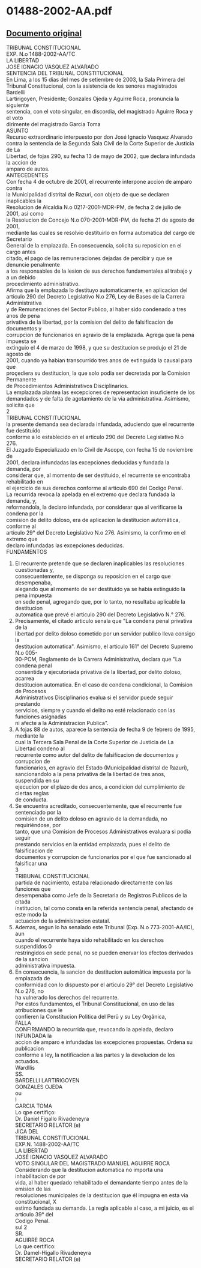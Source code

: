 
01488-2002-AA.pdf
=================
  
[Documento original](https://tc.gob.pe/jurisprudencia/2003/01488-2002-AA.pdf)  
---  
TRIBUNAL CONSTITUCIONAL  
EXP. N.o 1488-2002-AA/TC  
LA LIBERTAD  
JOSE IGNACIO VASQUEZ ALVARADO  
SENTENCIA DEL TRIBUNAL CONSTITUCIONAL  
En Lima, a los 15 dias del mes de setiembre de 2003, la Sala Primera del  
Tribunal Constitucional, con la asistencia de los senores magistrados Bardelli  
Lartirigoyen, Presidente; Gonzales Ojeda y Aguirre Roca, pronuncia la siguiente  
sentencia, con el voto singular, en discordia, del magistrado Aguirre Roca y el voto  
dirimente del magistrado Garcia Toma  
ASUNTO  
Recurso extraordinario interpuesto por don José Ignacio Vasquez Alvarado  
contra la sentencia de la Segunda Sala Civil de la Corte Superior de Justicia de La  
Libertad, de fojas 290, su fecha 13 de mayo de 2002, que declara infundada la accion de  
amparo de autos.  
ANTECEDENTES  
Con fecha 4 de octubre de 2001, el recurrente interpone accion de amparo contra  
la Municipalidad distrital de Razuri, con objeto de que se declaren inaplicables la  
Resolucion de Alcaldia N.o 0217-2001-MDR-PM, de fecha 2 de julio de 2001, asi como  
la Resolucion de Concejo N.o 070-2001-MDR-PM, de fecha 21 de agosto de 2001,  
mediante las cuales se resolvio destituirlo en forma automatica del cargo de Secretario  
General de la emplazada. En consecuencia, solicita su reposicion en el cargo antes  
citado, el pago de las remuneraciones dejadas de percibir y que se denuncie penalmente  
a los responsables de la lesion de sus derechos fundamentales al trabajo y a un debido  
procedimiento administrativo.  
Afirma que la emplazada lo destituyo automaticamente, en aplicacion del  
articulo 290 del Decreto Legislativo N.o 276, Ley de Bases de la Carrera Administrativa  
y de Remuneraciones del Sector Publico, al haber sido condenado a tres anos de pena  
privativa de la libertad, por la comision del delito de falsificacion de documentos y  
corrupcion de funcionarios en agravio de la emplazada. Agrega que la pena impuesta se  
extinguio el 4 de marzo de 1998, y que su destitucion se produjo el 21 de agosto de  
2001, cuando ya habian transcurrido tres anos de extinguida la causal para que  
proçediera su destitucion, la que solo podia ser decretada por la Comision Permanente  
de Procedimientos Administrativos Disciplinarios.  
La emplazada plantea las excepciones de representacion insuficiente de los  
demandados y de falta de agotamiento de la via administrativa. Asimismo, solicita que  
2  
TRIBUNAL CONSTITUCIONAL  
la presente demanda sea declarada infundada, aduciendo que el recurrente fue destituido  
conforme a lo establecido en el articulo 290 del Decreto Legislativo N.o 276.  
El Juzgado Especializado en lo Civil de Ascope, con fecha 15 de noviembre de  
2001, declara infundadas las excepciones deducidas y fundada la demanda, por  
considerar que, al momento de ser destituido, el recurrente se encontraba rehabilitado en  
el ejercicio de sus derechos conforme al articulo 690 del Codigo Penal.  
La recurrida revoca la apelada en el extremo que declara fundada la demanda, y,  
reformandola, la declaro infundada, por considerar que al verificarse la condena por la  
comision de delito doloso, era de aplicacion la destitucion automâtica, conforme al  
articulo 29° del Decreto Legislativo N.o 276. Asimismo, la confirmo en el extremo que  
declaro infundadas las excepciones deducidas.  
FUNDAMENTOS  
1. El recurrente pretende que se declaren inaplicables las resoluciones cuestionadas y,  
consecuentemente, se disponga su reposicion en el cargo que desempenaba,  
alegando que al momento de ser destituido ya se habia extinguido la pena impuesta  
en sede penal, agregando que, por lo tanto, no resultaba aplicable la destitucion  
automatica que prevé el articulo 290 del Decreto Legislativo N.° 276.  
2. Precisamente, el citado articulo senala que "La condena penal privativa de la  
libertad por delito doloso cometido por un servidor publico lleva consigo la  
destitucion automatica". Asimismo, el articulo 161° del Decreto Supremo N.o 005-  
90-PCM, Reglamento de la Carrera Administrativa, declara que "La condena penal  
consentida y ejecutoriada privativa de la libertad, por delito doloso, acarrea  
destitucion automatica. En el caso de condena condicional, la Comision de Procesos  
Administrativos Disciplinarios evalua si el servidor puede seguir prestando  
servicios, siempre y cuando el delito no esté relacionado con las funciones asignadas  
ni afecte a la Administracion Publica".  
3. A fojas 88 de autos, aparece la sentencia de fecha 9 de febrero de 1995, mediante la  
cual la Tercera Sala Penal de la Corte Superior de Justicia de La Libertad condeno al  
recurrente como autor del delito de falsificacion de documentos y corrupcion de  
funcionarios, en agravio del Estado (Municipalidad distrital de Razuri),  
sancionandolo a la pena privativa de la libertad de tres anos, suspendida en su  
ejecucion por el plazo de dos anos, a condicion del cumplimiento de ciertas reglas  
de conducta.  
4. Se encuentra acreditado, consecuentemente, que el recurrente fue sentenciado por la  
comision de un delito doloso en agravio de la demandada, no requiriéndose, por  
tanto, que una Comision de Procesos Administrativos evaluara si podia seguir  
prestando servicios en la entidad emplazada, pues el delito de falsificacion de  
documentos y corrupcion de funcionarios por el que fue sancionado al falsificar una  
3  
TRIBUNAL CONSTITUCIONAL  
partida de nacimiento, estaba relacionado directamente con las funciones que  
desempenaba como Jefe de la Secretaria de Registros Publicos de la citada  
institucion, tal como consta en la referida sentencia penal, afectando de este modo la  
actuacion de la administracion estatal.  
5. Ademas, segun lo ha senalado este Tribunal (Exp. N.o 773-2001-AA/IC), aun  
cuando el recurrente haya sido rehabilitado en los derechos suspendidos 0  
restringidos en sede penal, no se pueden enervar los efectos derivados de la sancion  
administrativa impuesta.  
6. En consecuencia, la sancion de destitucion automâtica impuesta por la emplazada de  
conformidad con lo dispuesto por el articulo 29° del Decreto Legislativo N.o 276, no  
ha vulnerado los derechos del recurrente.  
Por estos fundamentos, el Tribunal Constitucional, en uso de las atribuciones que le  
confieren la Constitucion Politica del Perû y su Ley Orgânica,  
FALLA  
CONFIRMANDO la recurrida que, revocando la apelada, declaro INFUNDADA la  
accion de amparo e infundadas las excepciones propuestas. Ordena su publicacion  
conforme a ley, la notificacion a las partes y la devolucion de los actuados.  
Wardllis  
SS.  
BARDELLI LARTIRIGOYEN  
GONZALES OJEDA  
ou  
I  
GARCIA TOMA  
Lo qpe certifiço:  
Dr. Daniel Figallo Rivadeneyra  
SECRETARIO RELATOR (e)  
JICA DEL  
TRIBUNAL CONSTITUCIONAL  
EXP.N. 1488-2002-AA/TC  
LA LIBERTAD  
JOSÉ IGNACIO VASQUEZ ALVARADO  
VOTO SINGULAR DEL MAGISTRADO MANUEL AGUIRRE ROCA  
Considerando que la destitucion automatica no importa una inhabilitacion de por  
vida, al haber quedado rehabilitado el demandante tiempo antes de la emision de las  
resoluciones municipales de la destitucion que él impugna en esta via constitucional, X  
estimo fundada su demanda. La regla aplicable al caso, a mi juicio, es el articulo 39° del  
Codigo Penal.  
sul 2  
SR.  
AGUIRRE ROCA  
Lo que certifico:  
Dr. Damel-Higallo Rivadeneyra  
SECRETARIO RELATOR (e)
